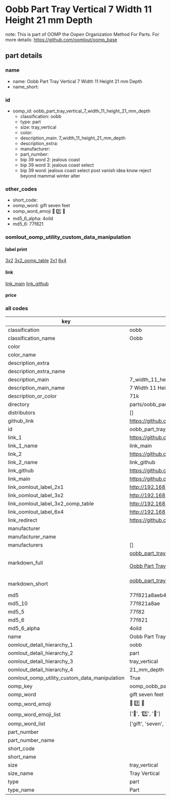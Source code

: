 # Oobb Part Tray Vertical 7 Width 11 Height 21 mm Depth  

note: This is part of OOMP the Oopen Organization Method For Parts. For more details: https://github.com/oomlout/oomp_base

##  part details
  







### name
* name: Oobb Part Tray Vertical 7 Width 11 Height 21 mm Depth
* name_short: 
### id
* oomp_id: oobb_part_tray_vertical_7_width_11_height_21_mm_depth
  * classification: oobb
  * type: part
  * size: tray_vertical
  * color: 
  * description_main: 7_width_11_height_21_mm_depth
  * description_extra: 
  * manufacturer: 
  * part_number: 
  * bip 39 word 2: jealous coast
  * bip 39 word 3: jealous coast select
  * bip 39 word: jealous coast select post vanish idea know reject beyond mammal winter alter

### other_codes
* short_code: 
* oomp_word: gift seven feet
* oomp_word_emoji :gift: :seven: :feet:
* md5_6_alpha: 4oild
* md5_6: 77f821






### oomlout_oomp_utility_custom_data_manipulation
#### label print
[3x2](http://192.168.1.245:1112/?label=oomp%204oild)
[3x2_oomp_table](http://192.168.1.108:1112/?label=oomp%204oild)
[2x1](http://192.168.1.242:1112/?label=oomp%204oild)
[6x4](http://192.168.1.55:1112/?label=oomp%204oild)    

#### link

[link_main](https://github.com/oomlout/oomlout_oomp_version_1_messy/tree/main/parts/oobb_part_tray_vertical_7_width_11_height_21_mm_depth) [link_github](https://github.com/oomlout/oomlout_oomp_version_1_messy/tree/main/parts/oobb_part_tray_vertical_7_width_11_height_21_mm_depth)                             

#### price







### all codes 
| key | value |  
| --- | --- |  
| classification | oobb |  
| classification_name | Oobb |  
| color |  |  
| color_name |  |  
| description_extra |  |  
| description_extra_name |  |  
| description_main | 7_width_11_height_21_mm_depth |  
| description_main_name | 7 Width 11 Height 21 mm Depth |  
| description_or_color | 71k |  
| directory | parts/oobb_part_tray_vertical_7_width_11_height_21_mm_depth |  
| distributors | [] |  
| github_link | https://github.com/oomlout/oomlout_oomp_part_src/tree/main/parts/oobb_part_tray_vertical_7_width_11_height_21_mm_depth |  
| id | oobb_part_tray_vertical_7_width_11_height_21_mm_depth |  
| link_1 | https://github.com/oomlout/oomlout_oomp_version_1_messy/tree/main/parts/oobb_part_tray_vertical_7_width_11_height_21_mm_depth |  
| link_1_name | link_main |  
| link_2 | https://github.com/oomlout/oomlout_oomp_version_1_messy/tree/main/parts/oobb_part_tray_vertical_7_width_11_height_21_mm_depth |  
| link_2_name | link_github |  
| link_github | https://github.com/oomlout/oomlout_oomp_version_1_messy/tree/main/parts/oobb_part_tray_vertical_7_width_11_height_21_mm_depth |  
| link_main | https://github.com/oomlout/oomlout_oomp_version_1_messy/tree/main/parts/oobb_part_tray_vertical_7_width_11_height_21_mm_depth |  
| link_oomlout_label_2x1 | http://192.168.1.242:1112/?label=oomp%204oild |  
| link_oomlout_label_3x2 | http://192.168.1.245:1112/?label=oomp%204oild |  
| link_oomlout_label_3x2_oomp_table | http://192.168.1.108:1112/?label=oomp%204oild |  
| link_oomlout_label_6x4 | http://192.168.1.55:1112/?label=oomp%204oild |  
| link_redirect | https://github.com/oomlout/oomlout_oomp_version_1_messy/tree/main/parts/oobb_part_tray_vertical_7_width_11_height_21_mm_depth |  
| manufacturer |  |  
| manufacturer_name |  |  
| manufacturers | [] |  
| markdown_full | [oobb_part_tray_vertical_7_width_11_height_21_mm_depth](none)<br>[](none)<br>[Oobb Part Tray Vertical 7 Width 11 Height 21 Mm Depth](none)<br><br> |  
| markdown_short | [oobb_part_tray_vertical_7_width_11_height_21_mm_depth](none)<br><br> |  
| md5 | 77f821a8aeb4ef7dc1f8aa8b868b33bc |  
| md5_10 | 77f821a8ae |  
| md5_5 | 77f82 |  
| md5_6 | 77f821 |  
| md5_6_alpha | 4oild |  
| name | Oobb Part Tray Vertical 7 Width 11 Height 21 mm Depth |  
| oomlout_detail_hierarchy_1 | oobb |  
| oomlout_detail_hierarchy_2 | part |  
| oomlout_detail_hierarchy_3 | tray_vertical |  
| oomlout_detail_hierarchy_4 | 21_mm_depth |  
| oomlout_oomp_utility_custom_data_manipulation | True |  
| oomp_key | oomp_oobb_part_tray_vertical_7_width_11_height_21_mm_depth |  
| oomp_word | gift seven feet |  
| oomp_word_emoji | :gift: :seven: :feet: |  
| oomp_word_emoji_list | [':gift:', ':seven:', ':feet:'] |  
| oomp_word_list | ['gift', 'seven', 'feet'] |  
| part_number |  |  
| part_number_name |  |  
| short_code |  |  
| short_name |  |  
| size | tray_vertical |  
| size_name | Tray Vertical |  
| type | part |  
| type_name | Part |  

